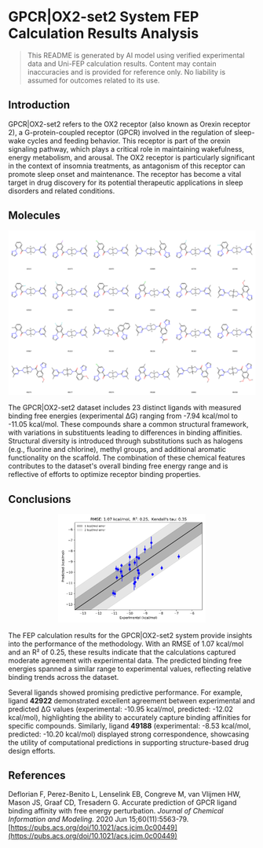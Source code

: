 # GPCR|OX2-set2 System FEP Calculation Results Analysis

> This README is generated by AI model using verified experimental data and Uni-FEP calculation results. Content may contain inaccuracies and is provided for reference only. No liability is assumed for outcomes related to its use.

## Introduction

GPCR|OX2-set2 refers to the OX2 receptor (also known as Orexin receptor 2), a G-protein-coupled receptor (GPCR) involved in the regulation of sleep-wake cycles and feeding behavior. This receptor is part of the orexin signaling pathway, which plays a critical role in maintaining wakefulness, energy metabolism, and arousal. The OX2 receptor is particularly significant in the context of insomnia treatments, as antagonism of this receptor can promote sleep onset and maintenance. The receptor has become a vital target in drug discovery for its potential therapeutic applications in sleep disorders and related conditions.

## Molecules

![Molecular structures of representative compounds](mol_grid.png)

The GPCR|OX2-set2 dataset includes 23 distinct ligands with measured binding free energies (experimental ΔG) ranging from -7.94 kcal/mol to -11.05 kcal/mol. These compounds share a common structural framework, with variations in substituents leading to differences in binding affinities. Structural diversity is introduced through substitutions such as halogens (e.g., fluorine and chlorine), methyl groups, and additional aromatic functionality on the scaffold. The combination of these chemical features contributes to the dataset's overall binding free energy range and is reflective of efforts to optimize receptor binding properties.

## Conclusions

<p align="center"><img src="result_dG.png" width="300"></p>

The FEP calculation results for the GPCR|OX2-set2 system provide insights into the performance of the methodology. With an RMSE of 1.07 kcal/mol and an R² of 0.25, these results indicate that the calculations captured moderate agreement with experimental data. The predicted binding free energies spanned a similar range to experimental values, reflecting relative binding trends across the dataset.

Several ligands showed promising predictive performance. For example, ligand **42922** demonstrated excellent agreement between experimental and predicted ΔG values (experimental: -10.95 kcal/mol, predicted: -12.02 kcal/mol), highlighting the ability to accurately capture binding affinities for specific compounds. Similarly, ligand **49188** (experimental: -8.53 kcal/mol, predicted: -10.20 kcal/mol) displayed strong correspondence, showcasing the utility of computational predictions in supporting structure-based drug design efforts.

## References

Deflorian F, Perez-Benito L, Lenselink EB, Congreve M, van Vlijmen HW, Mason JS, Graaf CD, Tresadern G. Accurate prediction of GPCR ligand binding affinity with free energy perturbation. *Journal of Chemical Information and Modeling.* 2020 Jun 15;60(11):5563-79. [https://pubs.acs.org/doi/10.1021/acs.jcim.0c00449](https://pubs.acs.org/doi/10.1021/acs.jcim.0c00449)